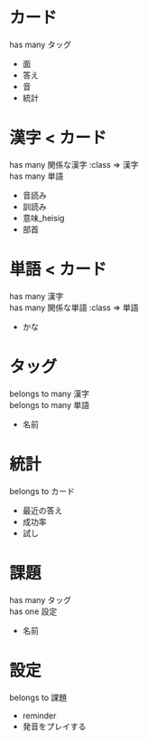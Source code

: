 
# カード
has many タッグ
* 面
* 答え
* 音
* 統計

# 漢字 < カード
has many 関係な漢字 :class => 漢字  
has many 単語
* 音読み
* 訓読み
* 意味\_heisig
* 部首

# 単語 < カード
has many 漢字  
has many 関係な単語 :class => 単語
* かな

# タッグ
belongs to many 漢字  
belongs to many 単語
* 名前

# 統計
belongs to カード
* 最近の答え
* 成功率
* 試し

# 課題
has many タッグ  
has one 設定
* 名前

# 設定
belongs to 課題
* reminder
* 発音をプレイする


